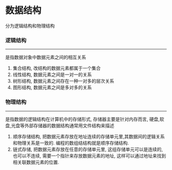 数据结构
=================
分为逻辑结构和物理结构

### 逻辑结构
-----------------
是指数据对象中数据元素之间的相互关系

1. 集合结构, 改结构的数据元素都属于一个集合
2. 线性结构, 数据元素之间是一对一的关系
3. 树形结构, 数据元素之间存在一种一对多的层次关系
4. 图形结构, 数据元素之间是多对多的关系

### 物理结构
-----------------
是指数据的逻辑结构在计算机中的存储形式, 存储器主要是针对内存而言,
硬盘,软盘,光盘等外部存储器的数据结构通常用文件结构来描述

1. 顺序存储结构, 把数据元素存放在地址连续的存储单元里,其数据间的逻辑关系和物理关系是一致的.  编程的数组结结构就是顺序存储结构.
2. 链式存储, 把数据元素存放在任意的存储单元里, 这组存储单元可以是连续的,也可以不连续, 需要一个指针来存放数据元素的地址, 这样可以通过地址来找到相关联数据元素的位置.


